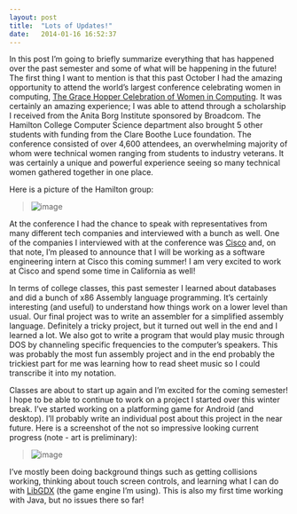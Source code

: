 ```yaml
---
layout: post
title:  "Lots of Updates!"
date:   2014-01-16 16:52:37
---
```


In this post I’m going to briefly summarize everything that has happened over the past semester and some of what will be happening in the future! The first thing I want to mention is that this past October I had the amazing opportunity to attend the world’s largest conference celebrating women in computing, [The Grace Hopper Celebration of Women in Computing](gracehopper.org). It was certainly an amazing experience; I was able to attend through a scholarship I received from the Anita Borg Institute sponsored by Broadcom. The Hamilton College Computer Science department also brought 5 other students with funding from the Clare Boothe Luce foundation. The conference consisted of over 4,600 attendees, an overwhelming majority of whom were technical women ranging from students to industry veterans. It was certainly a unique and powerful experience seeing so many technical women gathered together in one place.

Here is a picture of the Hamilton group:

> ![image](https://31.media.tumblr.com/75e891126db0b9f44565f0fb93a58a36/tumblr_inline_mzijy7LLl51renss6.jpg)

At the conference I had the chance to speak with representatives from many different tech companies and interviewed with a bunch as well. One of the companies I interviewed with at the conference was [Cisco](cisco.com) and, on that note, I’m pleased to announce that I will be working as a software engineering intern at Cisco this coming summer! I am very excited to work at Cisco and spend some time in California as well!

In terms of college classes, this past semester I learned about databases and did a bunch of x86 Assembly language programming. It’s certainly interesting (and useful) to understand how things work on a lower level than usual. Our final project was to write an assembler for a simplified assembly language. Definitely a tricky project, but it turned out well in the end and I learned a lot. We also got to write a program that would play music through DOS by channeling specific frequencies to the computer’s speakers. This was probably the most fun assembly project and in the end probably the trickiest part for me was learning how to read sheet music so I could transcribe it into my notation.

Classes are about to start up again and I’m excited for the coming semester! I hope to be able to continue to work on a project I started over this winter break. I’ve started working on a platforming game for Android (and desktop). I’ll probably write an individual post about this project in the near future. Here is a screenshot of the not so impressive looking current progress (note - art is preliminary):

> ![image](https://31.media.tumblr.com/c279cb5e1071e82d148fd15204f71989/tumblr_inline_mzijyeEth01renss6.png)

I’ve mostly been doing background things such as getting collisions working, thinking about touch screen controls, and learning what I can do with [LibGDX](http://libgdx.badlogicgames.com) (the game engine I’m using). This is also my first time working with Java, but no issues there so far!&nbsp;